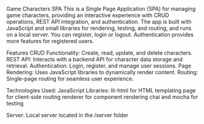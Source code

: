 Game Characters SPA
This is a Single Page Application (SPA) for managing game characters, providing an interactive experience with CRUD operations, REST API integration, and authentication. The app is built with JavaScript and small libraries for rendering, testing, and routing, and runs on a local server. You can register, login or logout. Authentication provides more features for registered users.

Features
CRUD Functionality: Create, read, update, and delete characters.
REST API: Interacts with a backend API for character data storage and retrieval.
Authentication: Login, register, and manage user sessions.
Page Rendering: Uses JavaScript libraries to dynamically render content.
Routing: Single-page routing for seamless user experience.


Technologies Used:
JavaScript
Libraries:
lit-html for HTML templating
page for client-side routing
renderer for component rendering
chai and mocha for testing

Server:
Local server located in the /server folder

